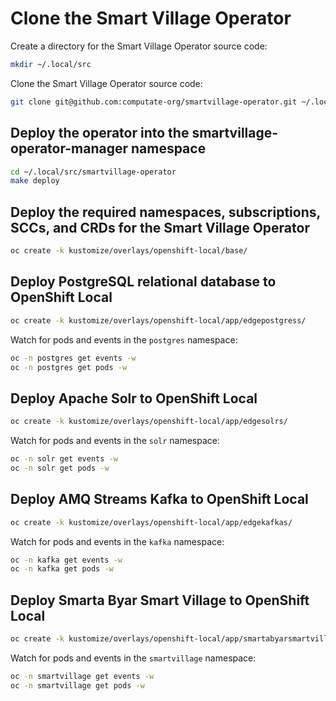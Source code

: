 
# Clone the Smart Village Operator

Create a directory for the Smart Village Operator source code: 


```bash
mkdir ~/.local/src
```

Clone the Smart Village Operator source code: 

```bash
git clone git@github.com:computate-org/smartvillage-operator.git ~/.local/src/smartvillage-operator
```

## Deploy the operator into the smartvillage-operator-manager namespace

```bash
cd ~/.local/src/smartvillage-operator
make deploy
```

## Deploy the required namespaces, subscriptions, SCCs, and CRDs for the Smart Village Operator

```bash
oc create -k kustomize/overlays/openshift-local/base/
```

## Deploy PostgreSQL relational database to OpenShift Local

```bash
oc create -k kustomize/overlays/openshift-local/app/edgepostgress/
```

Watch for pods and events in the `postgres` namespace: 

```bash
oc -n postgres get events -w
oc -n postgres get pods -w
```

## Deploy Apache Solr to OpenShift Local

```bash
oc create -k kustomize/overlays/openshift-local/app/edgesolrs/
```

Watch for pods and events in the `solr` namespace: 

```bash
oc -n solr get events -w
oc -n solr get pods -w
```

## Deploy AMQ Streams Kafka to OpenShift Local

```bash
oc create -k kustomize/overlays/openshift-local/app/edgekafkas/
```

Watch for pods and events in the `kafka` namespace: 

```bash
oc -n kafka get events -w
oc -n kafka get pods -w
```

## Deploy Smarta Byar Smart Village to OpenShift Local

```bash
oc create -k kustomize/overlays/openshift-local/app/smartabyarsmartvillages/
```

Watch for pods and events in the `smartvillage` namespace: 

```bash
oc -n smartvillage get events -w
oc -n smartvillage get pods -w
```
